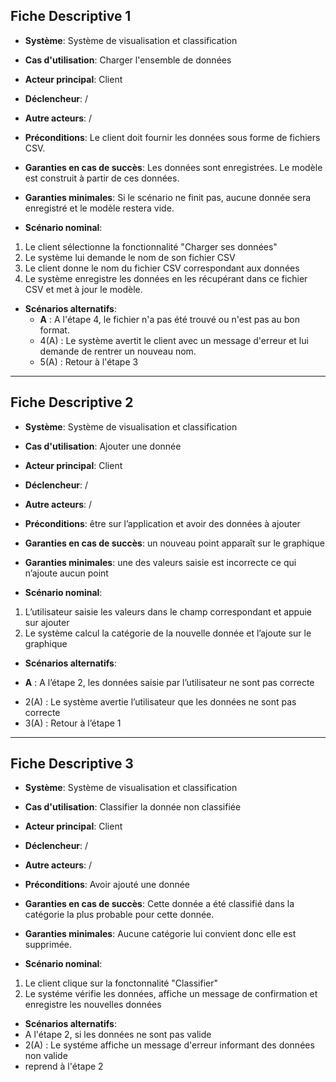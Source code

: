 Fiche Descriptive 1
-------------------

- **Système**: Système de visualisation et classification
- **Cas d'utilisation**: Charger l'ensemble de données

- **Acteur principal**: Client
- **Déclencheur**: /
- **Autre acteurs**: /

- **Préconditions**: Le client doit fournir les données sous forme de fichiers CSV.
- **Garanties en cas de succès**: Les données sont enregistrées. Le modèle est construit à partir de ces données.
- **Garanties minimales**: Si le scénario ne finit pas, aucune donnée sera enregistré et le modèle restera vide.

- **Scénario nominal**: 
1. Le client sélectionne la fonctionnalité "Charger ses données"
2. Le système lui demande le nom de son fichier CSV
3. Le client donne le nom du fichier CSV correspondant aux données
4. Le système enregistre les données en les récupérant dans ce fichier CSV et met à jour le modèle.

- **Scénarios alternatifs**:
    + **A** : A l'étape 4, le fichier n'a pas été trouvé ou n'est pas au bon format.
    - 4(A) : Le système avertit le client avec un message d'erreur et lui demande de rentrer un nouveau nom.
    - 5(A) : Retour à l'étape 3

-------------------
Fiche Descriptive 2
-------------------

- **Système**: Système de visualisation et classification
- **Cas d'utilisation**: Ajouter une donnée

- **Acteur principal**: Client
- **Déclencheur**: /
- **Autre acteurs**: /

- **Préconditions**:  être sur l’application et avoir des données à ajouter
- **Garanties en cas de succès**: un nouveau point apparaît sur le graphique
- **Garanties minimales**: une des valeurs saisie est incorrecte ce qui n’ajoute aucun point

- **Scénario nominal**: 

1. L’utilisateur saisie les valeurs dans le champ correspondant et appuie sur ajouter
2. Le système calcul la catégorie de la nouvelle donnée et l’ajoute sur le graphique

- **Scénarios alternatifs**:
+ **A** : A l’étape 2, les données saisie par l’utilisateur ne sont pas correcte
- 2(A) :  Le système avertie l’utilisateur que les données ne sont pas correcte
- 3(A) : Retour à l’étape 1

-------------------
Fiche Descriptive 3
-------------------

- **Système**: Système de visualisation et classification
- **Cas d'utilisation**: Classifier la donnée non classifiée

- **Acteur principal**: Client
- **Déclencheur**: /
- **Autre acteurs**: /

- **Préconditions**: Avoir ajouté une donnée
- **Garanties en cas de succès**: Cette donnée a été classifié dans la catégorie la plus probable pour cette donnée.
- **Garanties minimales**: Aucune catégorie lui convient donc elle est supprimée.

- **Scénario nominal**: 

1. Le client clique sur la fonctonnalité "Classifier"
2. Le systéme vérifie les données, affiche un message de confirmation et enregistre les nouvelles données

- **Scénarios alternatifs**:
- A l'étape 2, si les données ne sont pas valide
- 2(A) : Le systéme affiche un message d'erreur informant des données non valide
- reprend à l'étape 2